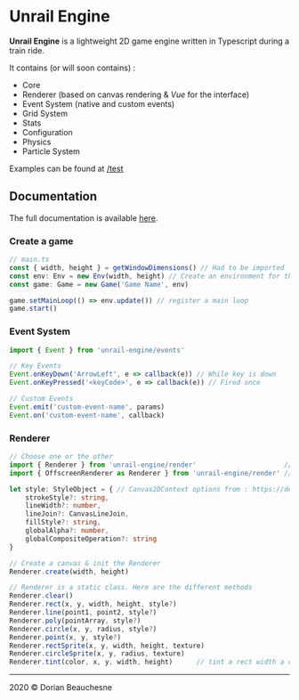 # Unrail Engine

**Unrail Engine** is a lightweight 2D game engine written in Typescript during a train ride.

It contains (or will soon contains) :

-   Core
-   Renderer (based on canvas rendering & _Vue_ for the interface)
-   Event System (native and custom events)
-   Grid System
-   Stats
-   Configuration
-   Physics
-   Particle System

Examples can be found at [/test](./test/)

## Documentation
The full documentation is available [here](https://d0rianb.github.io/UnrailEngine/).

### Create a game

```ts
// main.ts
const { width, height } = getWindowDimensions() // Had to be imported
const env: Env = new Env(width, height) // Create an environment for the game
const game: Game = new Game('Game Name', env)

game.setMainLoop(() => env.update()) // register a main loop
game.start()
```

### Event System

```ts
import { Event } from 'unrail-engine/events'

// Key Events
Event.onKeyDown('ArrowLeft', e => callback(e)) // While key is down
Event.onKeyPressed('<keyCode>', e => callback(e)) // Fired once

// Custom Events
Event.emit('custom-event-name', params)
Event.on('custom-event-name', callback)
```

### Renderer

```ts
// Choose one or the other
import { Renderer } from 'unrail-engine/render'                      // classic canvas renderer
import { OffscreenRenderer as Renderer } from 'unrail-engine/render' // better performance

let style: StyleObject = { // Canvas2DContext options from : https://developer.mozilla.org/fr/docs/Web/API/CanvasRenderingContext2D
    strokeStyle?: string,
    lineWidth?: number,
    lineJoin?: CanvasLineJoin,
    fillStyle?: string,
    globalAlpha?: number,
    globalCompositeOperation?: string
}

// Create a canvas & init the Renderer
Renderer.create(width, height)

// Renderer is a static class. Here are the different methods
Renderer.clear()
Renderer.rect(x, y, width, height, style?)
Renderer.line(point1, point2, style?)
Renderer.poly(pointArray, style?)
Renderer.circle(x, y, radius, style?)
Renderer.point(x, y, style?)
Renderer.rectSprite(x, y, width, height, texture)
Renderer.circleSprite(x, y, radius, texture)
Renderer.tint(color, x, y, width, height)      // tint a rect width a color 

```

---

2020 © Dorian Beauchesne
